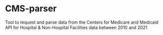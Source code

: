 # CMS-parser
Tool to request and parse data from the Centers for Medicare and Medicaid API for Hospital &amp; Non-Hospital Facilities data between 2010 and 2021

